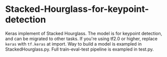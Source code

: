 # Stacked-Hourglass-for-keypoint-detection
Keras implement of Stacked Hourglass. The model is for keypoint detection, and can be migrated to other tasks.
If you're using tf2.0 or higher, replace `keras` with `tf.keras` at import.
Way to build a model is exampled in StackedHourglass.py. 
Full train-eval-test pipeline is exampled in test.py.
